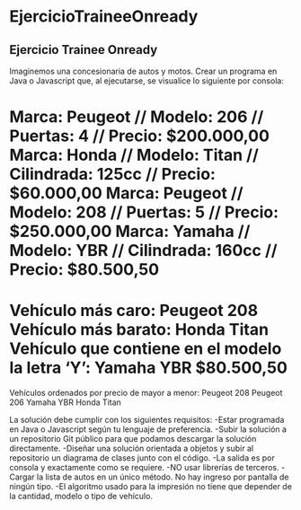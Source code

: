 # EjercicioTraineeOnready

## Ejercicio Trainee Onready
Imaginemos una concesionaria de autos y motos.
Crear un programa en Java o Javascript que, al ejecutarse, se visualice lo siguiente por consola:


Marca: Peugeot // Modelo: 206 // Puertas: 4 // Precio: $200.000,00
Marca: Honda // Modelo: Titan // Cilindrada: 125cc // Precio: $60.000,00
Marca: Peugeot // Modelo: 208 // Puertas: 5 // Precio: $250.000,00
Marca: Yamaha // Modelo: YBR // Cilindrada: 160cc // Precio: $80.500,50
=============================
Vehículo más caro: Peugeot 208
Vehículo más barato: Honda Titan
Vehículo que contiene en el modelo la letra ‘Y’: Yamaha YBR $80.500,50
=============================
Vehículos ordenados por precio de mayor a menor:
Peugeot 208
Peugeot 206
Yamaha YBR
Honda Titan


La solución debe cumplir con los siguientes requisitos:
-Estar programada en Java o Javascript según tu lenguaje de preferencia.
-Subir la solución a un repositorio Git público para que podamos descargar la solución directamente.
-Diseñar una solución orientada a objetos y subir al repositorio un diagrama de clases junto con el código.
-La salida es por consola y exactamente como se requiere.
-NO usar librerías de terceros.
-Cargar la lista de autos en un único método. No hay ingreso por pantalla de ningún tipo.
-El algoritmo usado para la impresión no tiene que depender de la cantidad, modelo o tipo de vehículo.
